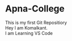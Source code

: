 # Apna-College
This is my first Git Repositiory
<br>
Hey I am Komalkant.
<br>
I am Learning VS Code
